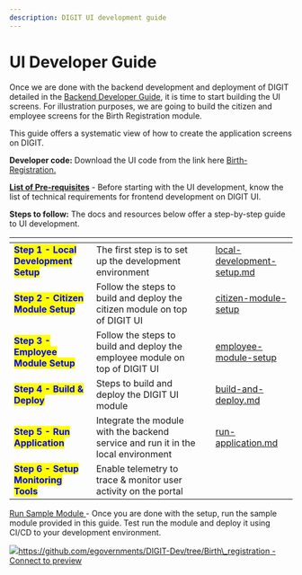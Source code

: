 ```yaml
---
description: DIGIT UI development guide
---
```


# UI Developer Guide

Once we are done with the backend development and deployment of DIGIT detailed in the [Backend Developer Guide](../backend-developer-guide/), it is time to start building the UI screens. For illustration purposes, we are going to build the citizen and employee screens for the Birth Registration module.&#x20;

This guide offers a systematic view of how to create the application screens on DIGIT.

**Developer code:** Download the UI code from the link here [Birth-Registration. ](https://github.com/egovernments/DIGIT-Dev/tree/Birth\_registration)

[**List of Pre-requisites**](../pre-requisites-training-resources.md) - Before starting with the UI development, know the list of technical requirements for frontend development on DIGIT UI.

**Steps to follow:** The docs and resources below offer a step-by-step guide to UI development.

<table data-view="cards"><thead><tr><th></th><th></th><th></th><th data-hidden data-card-target data-type="content-ref"></th></tr></thead><tbody><tr><td><mark style="color:blue;"><strong>Step 1 - Local Development Setup</strong></mark></td><td>The first step is to set up the development environment</td><td></td><td><a href="local-development-setup.md">local-development-setup.md</a></td></tr><tr><td><mark style="color:blue;"><strong>Step 2 - Citizen Module Setup</strong></mark></td><td>Follow the steps to build and deploy the citizen module on top of DIGIT UI</td><td></td><td><a href="citizen-module-setup/">citizen-module-setup</a></td></tr><tr><td><mark style="color:blue;"><strong>Step 3 - Employee Module Setup</strong></mark></td><td>Follow the steps to build and deploy the employee module on top of DIGIT UI</td><td></td><td><a href="employee-module-setup/">employee-module-setup</a></td></tr><tr><td><mark style="color:blue;"><strong>Step 4 - Build &#x26; Deploy</strong></mark></td><td>Steps to build and deploy the DIGIT UI module</td><td></td><td><a href="build-and-deploy.md">build-and-deploy.md</a></td></tr><tr><td><mark style="color:blue;"><strong>Step 5 - Run Application</strong></mark></td><td>Integrate the module with the backend service and run it in the local environment</td><td></td><td><a href="run-application.md">run-application.md</a></td></tr><tr><td><mark style="color:blue;"><strong>Step 6 - Setup Monitoring Tools</strong></mark></td><td>Enable telemetry to trace &#x26; monitor user activity on the portal</td><td></td><td></td></tr></tbody></table>

[Run Sample Module ](https://github.com/egovernments/DIGIT-Dev/tree/Birth\_registration)- Once you are done with the setup, run the sample module provided in this guide. Test run the module and deploy it using CI/CD to your development environment.

[![](https://github.githubassets.com/favicon.ico)https://github.com/egovernments/DIGIT-Dev/tree/Birth\_registration - Connect to preview](https://github.com/egovernments/DIGIT-Dev/tree/Birth\_registration)



